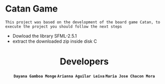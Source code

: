 # Catan Game
```
This project was based on the development of the board game Catan, to execute the project you should follow the next steps
```
- Dowload the library SFML-2.5.1
- extract the downloaded zip inside disk C

<h1 align="center">
    Developers
</h1>

<h4 align="center">
  <code>Dayana Gamboa Monge</code>
  <code>Arianna Aguilar Leiva</code>
  <code>Maria Jose Chacon Mora</code>
</h4>

